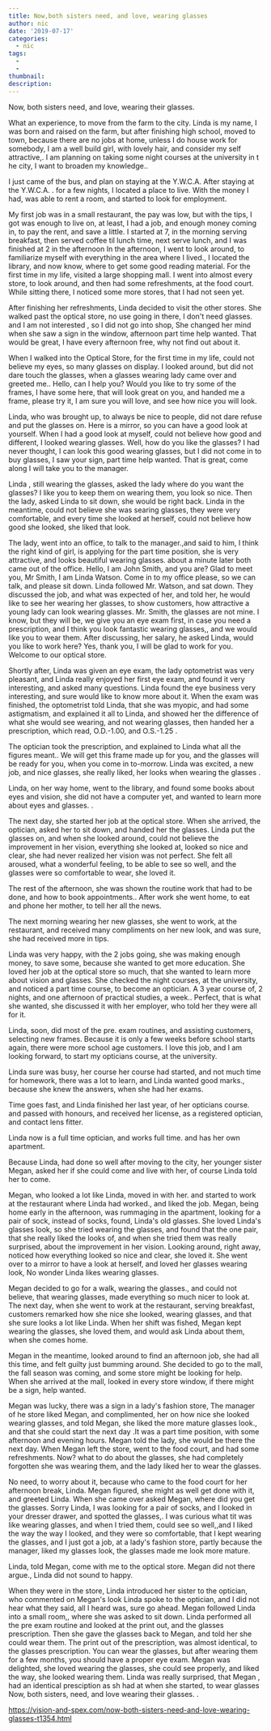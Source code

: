 ```yaml
---
title: Now,both sisters need, and love, wearing glasses
author: nic
date: '2019-07-17'
categories:
  - nic
tags:
  - 
  - 
thumbnail: 
description: 
---
```


Now, both sisters need, and love, wearing their glasses.


What an experience, to move from the farm to the city.
Linda is my name, I was born and raised on the farm, but after finishing high school, moved to town, because there are no jobs at home, unless I do house work for somebody,
I am a well build girl, with lovely hair, and consider my self attractive,.
I am planning on taking some night courses at the university in t he city, I want to broaden my knowledge..


I just came of the bus, and plan on staying at the Y.W.C.A.
After staying at the Y.W.C.A. . for a few nights, I located a place to live.
With the money I had, was able to rent a room, and started to look for employment.


My first job was in a small restaurant, the pay was low, but with the tips, I got was enough to live on, at least, I had a job, and enough money coming in, to pay the rent, and save a little.
I started at 7, in the morning serving breakfast, then served coffee til lunch time, next serve lunch, and 
I was finished at 2 in the afternoon
In the afternoon, I went to look around, to familiarize myself with everything in the area where I lived.,
I located the library, and now know, where to get some good reading material.
For the first time in my life, visited a large shopping mall.
I went into almost every store, to look around, and then had some refreshments, at the food court.
While sitting there, I noticed some more stores, that I had not seen yet.


After finishing her refreshments, Linda decided to visit the other stores.
She walked past the optical store, no use going in there, I don't need glasses. and I am not interested ,
so I did not go into shop,
She changed her mind when she saw a sign in the window, afternoon part time help wanted.
That would be great, I have every afternoon free, why not find out about it.


When I walked into the Optical Store, for the first time in my life, could not believe my eyes, so many glasses on display.
I looked around, but did not dare touch the glasses, when a glasses wearing lady came over and greeted me..
Hello, can I help you?
Would you like to try some of the frames, I have some here, that will look great on you, and handed me a frame, please try it, I am sure you will love, and see how nice you will look.


Linda, who was brought up, to always be nice to people, did not dare refuse and put the glasses on.
Here is a mirror, so you can have a good look at yourself.
When I had a good look at myself, could not believe how good and different, I looked wearing glasses.
Well, how do you like the glasses?
I had never thought, I can look this good wearing glasses, but I did not come in to buy glasses, I saw your sign, part time help wanted. 
That is great, come along I will take you to the manager.


Linda , still wearing the glasses, asked the lady where do you want the glasses?
I like you to keep them on wearing them, you look so nice.
Then the lady, asked Linda to sit down, she would be right back.
Linda in the meantime, could not believe she was searing glasses, they were very comfortable, and every time she looked at herself, could not believe how good she looked, she liked that look.


The lady, went into an office, to talk to the manager.,and said to him, I think the right kind of girl, is applying for the part time position, she is very attractive, and looks beautiful wearing glasses. about a minute later both came out of the office.
Hello, I am John Smith, and you are?
Glad to meet you, Mr Smith, I am Linda Watson.
Come in to my office please, so we can talk, and please sit down.
Linda followed Mr. Watson, and sat down.
They discussed the job, and what was expected of her, and told her, he would like to see her wearing her glasses, to show customers, how attractive a young lady can look wearing glasses.
Mr. Smith, the glasses are not mine.
I know, but they will be, we give you an eye exam first, in case you need a prescription, and I think you look fantastic wearing glasses,, and we would like you to wear them.
After discussing, her salary, he asked Linda, would you like to work here? 
Yes, thank you, I will be glad to work for you.
Welcome to our optical store.


Shortly after, Linda was given an eye exam, the lady optometrist was very pleasant, and Linda really enjoyed her first eye exam, and found it very interesting, and asked many questions. 
Linda found the eye business very interesting, and sure would like to know more about it.
When the exam was finished, the optometrist told Linda, that she was myopic, and had some astigmatism, and explained it all to Linda, and showed her the difference of what she would see wearing, and not wearing glasses, then handed her a prescription, which read, O.D.-1.00, 
and O.S.-1.25 .


The optician took the prescription, and explained to Linda what all the figures meant..
We will get this frame made up for you, and the glasses will be ready for you, when you come in to-morrow. 
Linda was excited, a new job, and nice glasses, she really liked, her looks when wearing the glasses .


Linda, on her way home, went to the library, and found some books about eyes and vision, she did not have a computer yet, and wanted to learn more about eyes and glasses.
.


The next day, she started her job at the optical store.
When she arrived, the optician, asked her to sit down, and handed her the glasses.
Linda put the glasses on, and when she looked around, could not believe the improvement in her vision, everything she looked at, looked so nice and clear, she had never realized her vision was not perfect.
She felt all aroused, what a wonderful feeling, to be able to see so well, and the glasses were so comfortable to wear, she loved it.


The rest of the afternoon, she was shown the routine work that had to be done, and how to book appointments..
After work she went home, to eat and phone her mother, to tell her all the news.


The next morning wearing her new glasses, she went to work, at the restaurant, and received many compliments on her new look, and was sure, she had received more in tips.


Linda was very happy, with the 2 jobs going, she was making enough money, to save some, because she wanted to get more education.
She loved her job at the optical store so much, that she wanted to learn more about vision and glasses.
She checked the night courses, at the university, and noticed a part time course, to become an optician.
A 3 year course of, 2 nights, and one afternoon of practical studies, a week..
Perfect, that is what she wanted, she discussed it with her employer, who told her they were all for it.


Linda, soon, did most of the pre. exam routines, and assisting customers, selecting new frames. 
Because it is only a few weeks before school starts again, there were more school age customers. 
I love this job, and I am looking forward, to start my opticians course, at the university.


Linda sure was busy, her course her course had started, and not much time for homework, there was a lot to learn, and Linda wanted good marks., because she knew the answers, when she had her exams.


Time goes fast, and Linda finished her last year, of her opticians course. and passed with honours,
and received her license, as a registered optician, and contact lens fitter.


Linda now is a full time optician, and works full time. and has her own apartment.


Because Linda, had done so well after moving to the city, her younger sister Megan, asked her if she 
could come and live with her, of course Linda told her to come.


Megan, who looked a lot like Linda, moved in with her. and started to work at the restaurant where Linda had worked., and liked the job.
Megan, being home early in the afternoon, was rummaging in the apartment, looking for a pair of sock, instead of socks, found, Linda's old glasses.
She loved Linda's glasses look, so she tried wearing the glasses, and found that the one pair, that she really liked the looks of, and when she tried them was really surprised, about the improvement in her vision.
Looking around, right away, noticed how everything looked so nice and clear, she loved it.
She went over to a mirror to have a look at herself, and loved her glasses wearing look,
No wonder Linda likes wearing glasses.


Megan decided to go for a walk, wearing the glasses., and could not believe, that wearing glasses,
made everything so much nicer to look at.
The next day, when she went to work at the restaurant, serving breakfast, customers remarked how she nice she looked, wearing glasses, and that she sure looks a lot like Linda.
When her shift was fished, Megan kept wearing the glasses, she loved them, and would ask Linda about them, when she comes home.


Megan in the meantime, looked around to find an afternoon job, she had all this time, and felt guilty just bumming around.
She decided to go to the mall, the fall season was coming, and some store might be looking for help.
When she arrived at the mall, looked in every store window, if there might be a sign, help wanted.


Megan was lucky, there was a sign in a lady's fashion store, 
The manager of he store liked Megan, and complimented, her on how nice she looked wearing glasses, and told Megan, she liked the more mature glasses look., and that she could start the next day
.It was a part time position, with some afternoon and evening hours.
Megan told the lady, she would be there the next day.
When Megan left the store, went to the food court, and had some refreshments.
Now? what to do about the glasses, she had completely forgotten she was wearing them, and the lady liked her to wear the glasses.


No need, to worry about it, because who came to the food court for her afternoon break, Linda.
Megan figured, she might as well get done with it, and greeted Linda.
When she came over asked Megan, where did you get the glasses.
Sorry Linda, I was looking for a pair of socks, and I looked in your dresser drawer, and spotted the glasses,.
I was curious what tit was like wearing glasses, and when I tried them, could see so well,,and I liked the way the way I looked, and they were so comfortable, that I kept wearing the glasses, and I just got a job, at a lady's fashion store, partly because the manager, liked my glasses look, the glasses made me look more mature.


Linda, told Megan, come with me to the optical store. 
Megan did not there argue., Linda did not sound to happy.


When they were in the store, Linda introduced her sister to the optician, who commented on Megan's look
Linda spoke to the optician, and I did not hear what they said, all I heard was, sure go ahead.
Megan followed Linda into a small room,, where she was asked to sit down.
Linda performed all the pre exam routine and looked at the print out, and the glasses prescription. Then she gave the glasses back to Megan, and told her she could wear them. 
The print out of the prescription, was almost identical, to the glasses prescription.
You can wear the glasses, but after wearing them for a few months, you should have a proper eye exam.
Megan was delighted, she loved wearing the glasses, she could see properly, and liked the way, she looked wearing them. Linda was really surprised, that Megan , had an identical presciption as sh had at when she started, to wear glasses
Now, both sisters, need, and love wearing their glasses.
.

https://vision-and-spex.com/now-both-sisters-need-and-love-wearing-glasses-t1354.html
